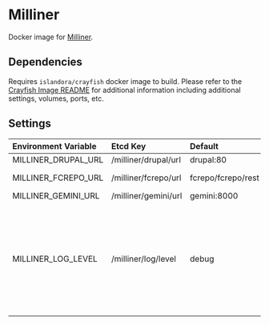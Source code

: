 # Milliner

Docker image for [Milliner].

## Dependencies

Requires `islandora/crayfish` docker image to build. Please refer to the
[Crayfish Image README](../crayfish/README.md) for additional information including
additional settings, volumes, ports, etc.

## Settings

| Environment Variable | Etcd Key             | Default            | Description                                                                                       |
| :------------------- | :------------------- | :----------------- | :------------------------------------------------------------------------------------------------ |
| MILLINER_DRUPAL_URL  | /milliner/drupal/url | drupal:80          | Drupal URL                                                                                        |
| MILLINER_FCREPO_URL  | /milliner/fcrepo/url | fcrepo/fcrepo/rest | Fcrepo Rest API URL                                                                               |
| MILLINER_GEMINI_URL  | /milliner/gemini/url | gemini:8000        | Gemini URL                                                                                        |
| MILLINER_LOG_LEVEL   | /milliner/log/level  | debug              | Log level. Possible Values: debug, info, notice, warning, error, critical, alert, emergency, none |

[Milliner]: https://github.com/Islandora/Crayfish/tree/main/Milliner
